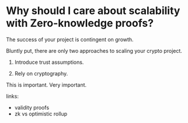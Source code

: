 # Why should I care about scalability with Zero-knowledge proofs?

The success of your project is contingent on growth. 

Bluntly put, there are only two approaches to scaling your crypto project.

1) Introduce trust assumptions.

2) Rely on cryptography.

This is important. Very important.

links:

- validity proofs
- zk vs optimistic rollup

